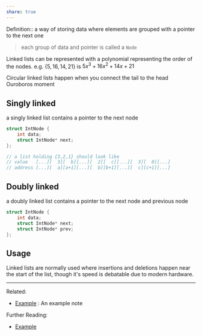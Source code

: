 ```yaml
---
share: true
---
```



Definition:: a way of storing data where elements are grouped with a pointer to the next one 

> each group of data and pointer is called a `Node`

Linked lists can be represented with a polynomial representing the order of the nodes. e.g. $\{5,16,14,21\}$ is $5x^3+16x^2+14x+21$

Circular linked lists happen when you connect the tail to the head
Ouroboros moment

## Singly linked
a singly linked list contains a pointer to the next node
```c
struct IntNode {
	int data;
	struct IntNode* next;
};

// a list holding {3,2,1} should look like
// value   [...][  3][  b][...][  2][  c][...][  3][  0][...]
// address [...][  a][a+1][...][  b][b+1][...][  c][c+1][...]
```

## Doubly linked
a doubly linked list contains a pointer to the next node and previous node
```c
struct IntNode {
	int data;
	struct IntNode* next;
	struct IntNode* prev;
};
```

## Usage
Linked lists are normally used where insertions and deletions happen near the start of the list, though it's speed is debatable due to modern hardware.


---
Related:
- [Example](../Meta/Example.md) : An example note

Further Reading:
- [Example](../Meta/Example.md)
